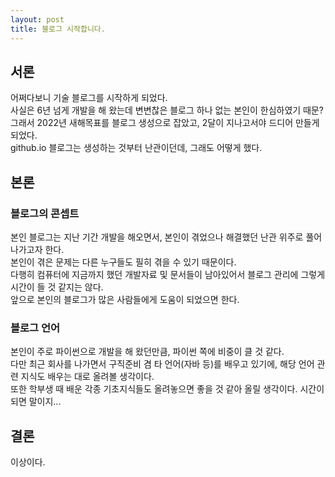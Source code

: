 ```yaml
---
layout: post
title: 블로그 시작합니다.
---
```


## 서론
어쩌다보니 기술 블로그를 시작하게 되었다.  
사실은 6년 넘게 개발을 해 왔는데 변변찮은 블로그 하나 없는 본인이 한심하였기 때문?  
그래서 2022년 새해목표를 블로그 생성으로 잡았고, 2달이 지나고서야 드디어 만들게 되었다.  
github.io 블로그는 생성하는 것부터 난관이던데, 그래도 어떻게 했다.
## 본론
### 블로그의 콘셉트
본인 블로그는 지난 기간 개발을 해오면서, 본인이 겪었으나 해결했던 난관 위주로 풀어나가고자 한다.  
본인이 겪은 문제는 다른 누구들도 필히 겪을 수 있기 때문이다.  
다행히 컴퓨터에 지금까지 했던 개발자료 및 문서들이 남아있어서 블로그 관리에 그렇게 시간이 들 것 같지는 않다.  
앞으로 본인의 블로그가 많은 사람들에게 도움이 되었으면 한다.  
### 블로그 언어
본인이 주로 파이썬으로 개발을 해 왔던만큼,
파이썬 쪽에 비중이 클 것 같다.  
다만 최근 회사를 나가면서 구직준비 겸 타 언어(자바 등)를 배우고 있기에, 해당 언어 관련 지식도 배우는 대로 올려볼 생각이다.  
또한 학부생 때 배운 각종 기초지식들도 올려놓으면 좋을 것 같아 올릴 생각이다. 시간이 되면 말이지...
## 결론
이상이다.